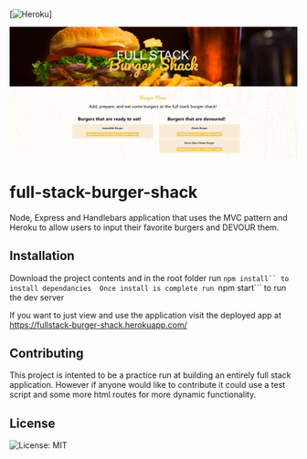[![Heroku](https://heroku-badge.herokuapp.com/?app=heroku-badge)]

<img src="./public/assets/images/screenshot.png" alt="html image" width="1000"/>

# full-stack-burger-shack
Node, Express and Handlebars application that uses the MVC pattern and Heroku to allow users to input their favorite burgers and DEVOUR them.

## Installation
Download the project contents and in the root folder run ```npm install`` to install dependancies 
Once install is complete run ```npm start``` to run the dev server

If you want to just view and use the application visit the deployed app at https://fullstack-burger-shack.herokuapp.com/

## Contributing
This project is intented to be a practice run at building an entirely full stack application. However if anyone would like to contribute it could use a test script and some more html routes for more dynamic functionality. 

## License 
![License: MIT](https://img.shields.io/badge/License-MIT-red.svg)

